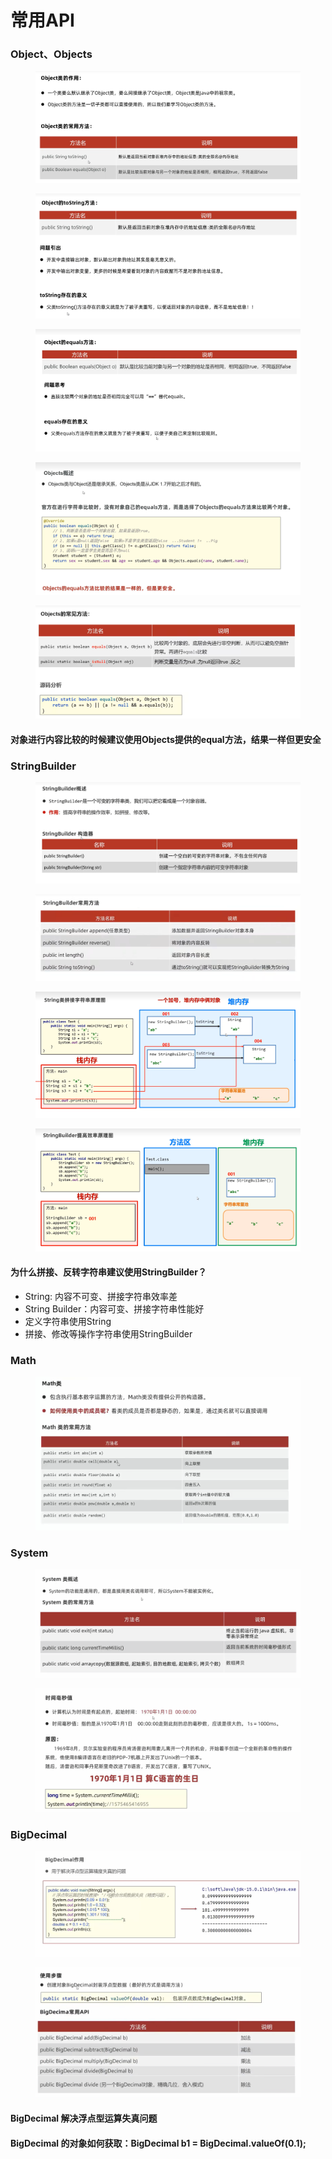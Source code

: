 # 常用API

### Object、Objects

<figure><img src="../.gitbook/assets/image (3) (2) (3).png" alt=""><figcaption></figcaption></figure>

<figure><img src="../.gitbook/assets/image (20).png" alt=""><figcaption></figcaption></figure>

<figure><img src="../.gitbook/assets/image (23).png" alt=""><figcaption></figcaption></figure>

<figure><img src="../.gitbook/assets/image (6).png" alt=""><figcaption></figcaption></figure>

<figure><img src="../.gitbook/assets/image (14).png" alt=""><figcaption></figcaption></figure>

#### 对象进行内容比较的时候建议使用Objects提供的equal方法，结果一样但更安全

### StringBuilder

<figure><img src="../.gitbook/assets/image (22).png" alt=""><figcaption></figcaption></figure>

<figure><img src="../.gitbook/assets/image (4) (3).png" alt=""><figcaption></figcaption></figure>

<figure><img src="../.gitbook/assets/image (2) (4).png" alt=""><figcaption></figcaption></figure>

<figure><img src="../.gitbook/assets/image (4) (1).png" alt=""><figcaption></figcaption></figure>

#### 为什么拼接、反转字符串建议使用StringBuilder？

* String: 内容不可变、拼接字符串效率差
* &#x20;String Builder：内容可变、拼接字符串性能好
* 定义字符串使用String
* 拼接、修改等操作字符串使用StringBuilder

### Math

<figure><img src="../.gitbook/assets/Screen Shot 2022-10-31 at 6.59.46 PM.png" alt=""><figcaption></figcaption></figure>

### System

<figure><img src="../.gitbook/assets/Screen Shot 2022-10-31 at 7.06.14 PM.png" alt=""><figcaption></figcaption></figure>

<figure><img src="../.gitbook/assets/Screen Shot 2022-10-31 at 7.15.05 PM (1).png" alt=""><figcaption></figcaption></figure>

### BigDecimal

<figure><img src="../.gitbook/assets/Screen Shot 2022-11-01 at 3.39.19 AM.png" alt=""><figcaption></figcaption></figure>

<figure><img src="../.gitbook/assets/Screen Shot 2022-11-01 at 3.39.59 AM.png" alt=""><figcaption></figcaption></figure>

#### BigDecimal 解决浮点型运算失真问题

#### BigDecimal 的对象如何获取：BigDecimal b1 =  BigDecimal.valueOf(0.1);
